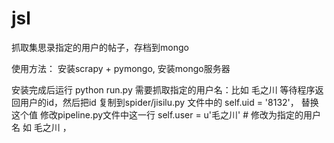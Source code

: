 # jsl
抓取集思录指定的用户的帖子，存档到mongo

使用方法：
安装scrapy + pymongo, 安装mongo服务器

安装完成后运行 python run.py
需要抓取指定的用户名：比如 毛之川
等待程序返回用户的id，然后把id 复制到spider/jisilu.py 文件中的 self.uid = '8132'， 替换这个值
修改pipeline.py文件中这一行
self.user = u'毛之川'  # 修改为指定的用户名 如 毛之川 ，
